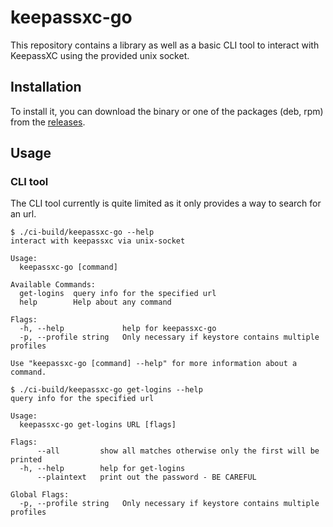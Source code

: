 # keepassxc-go

This repository contains a library as well as a basic CLI tool to interact with KeepassXC using the provided unix socket.

## Installation

To install it, you can download the binary or one of the packages (deb, rpm) from the [releases](https://github.com/MarkusFreitag/keepassxc-go/releases/latest).

## Usage

### CLI tool
The CLI tool currently is quite limited as it only provides a way
to search for an url.
```
$ ./ci-build/keepassxc-go --help
interact with keepassxc via unix-socket

Usage:
  keepassxc-go [command]

Available Commands:
  get-logins  query info for the specified url
  help        Help about any command

Flags:
  -h, --help             help for keepassxc-go
  -p, --profile string   Only necessary if keystore contains multiple profiles

Use "keepassxc-go [command] --help" for more information about a command.
```
```
$ ./ci-build/keepassxc-go get-logins --help
query info for the specified url

Usage:
  keepassxc-go get-logins URL [flags]

Flags:
      --all         show all matches otherwise only the first will be printed
  -h, --help        help for get-logins
      --plaintext   print out the password - BE CAREFUL

Global Flags:
  -p, --profile string   Only necessary if keystore contains multiple profiles
```
